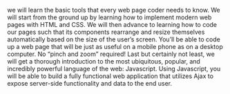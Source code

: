 we will learn the basic tools that every web page coder needs to know. 
We will start from the ground up by learning how to implement modern web
pages with HTML and CSS. We will then advance to learning how to code our pages 
such that its components rearrange and resize themselves automatically based on the 
size of the user’s screen. You’ll be able to code up a web page that will be 
just as useful on a mobile phone as on a desktop computer. No “pinch and zoom” 
required! Last but certainly not least, we will get a thorough introduction to 
the most ubiquitous, popular, and incredibly powerful language of the web: Javascript. Using Javascript, you will be able to build a fully functional web application that utilizes Ajax to expose server-side functionality and data to the end user.
